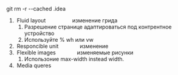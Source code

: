 git rm -r --cached .idea

1. &nbsp;Fluid layout&emsp;&emsp;&emsp;&emsp;&emsp;изменение грида <br>
   1. Разрешение странице адаптироваться под контрентное устройство<br>
   2. Используйте % wh или vw  
2. &nbsp;Responcible unit&emsp;&emsp;&emsp;&emsp;изменение  <br>
3. &nbsp;Flexible images&emsp;&emsp;&emsp;&emsp;изменяемые рисунки<br> 
   1. Использоние max-width instead width.
4. &nbsp;Media queres&emsp;&emsp;&emsp;&emsp;      <br>

